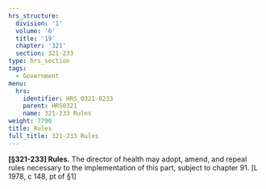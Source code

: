 ```yaml
---
hrs_structure:
  division: '1'
  volume: '6'
  title: '19'
  chapter: '321'
  section: 321-233
type: hrs_section
tags:
  - Government
menu:
  hrs:
    identifier: HRS_0321-0233
    parent: HRS0321
    name: 321-233 Rules
weight: 7790
title: Rules
full_title: 321-233 Rules
---
```

**[§321-233] Rules.** The director of health may adopt, amend, and repeal rules necessary to the implementation of this part, subject to chapter 91\. [L 1978, c 148, pt of §1]